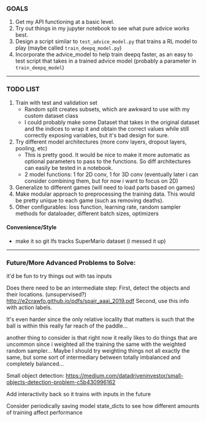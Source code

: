 ### GOALS
1. Get my API functioning at a basic level.
2. Try out things in my jupyter notebook to see what pure advice works best.
3. Design a script similar to `test_advice_model.py` that trains a RL model
to play (maybe called `train_deepq_model.py`)
4. Incorporate the advice_model to help train deepq faster, as an easy to test
script that takes in a trained advice model (probably a parameter in `train_deepq_model`)

-----

### TODO LIST
1. Train with test and validation set
    - Random split creates subsets, which are awkward to use
    with my custom dataset class
    - I could probably make some Dataset that takes in the
    original dataset and the indices to wrap it and obtain
    the correct values while still correctly exposing 
    variables, but it's bad design for sure.
2. Try different model architectures (more conv layers, dropout layers, pooling, etc)
    - This is pretty good. It would be nice to make it more automatic as optional 
    parameters to pass to the functions. So diff architectures can easily be tested
    in a notebook.
    - 2 model functions: 1 for 2D conv, 1 for 3D conv (eventually later i can consider
    combining them, but for now i want to focus on 2D)
3. Generalize to different games (will need to load parts based on games)
4. Make modular approach to preprocessing the training data. This would be pretty unique to each game
(such as removing deaths).
5. Other configurables: loss function, learning rate, random sampler methods for dataloader, different batch sizes,
optimizers

#### Convenience/Style
- make it so git lfs tracks SuperMario dataset (i messed it up)

-----

### Future/More Advanced Problems to Solve:
it'd be fun to try things out with tas inputs

Does there need to be an intermediate step:
First, detect the objects and their locations. (unsupervised?)
http://e2crawfo.github.io/pdfs/spair_aaai_2019.pdf
Second, use this info with action labels.

It's even harder since the only relative locality that matters
is such that the ball is within this really far reach of the
paddle...

another thing to consider is that right now it really likes to do things that
are uncommon since i weighted all the training the same with the weighted
random sampler... Maybe I should try weighting things not all exactly the same,
but some sort of intermediary between totally imbalanced and completely balanced...

Small object detection:
https://medium.com/datadriveninvestor/small-objects-detection-problem-c5b430996162

Add interactivity back so it trains with inputs in the future

Consider periodically saving model state_dicts to see how different amounts of training affect performance